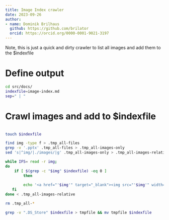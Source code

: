 ```yaml
---
title: Image Index crawler
date: 2023-09-26
author:
- name: Dominik Brilhaus
  github: https://github.com/brilator
  orcid: https://orcid.org/0000-0001-9021-3197
---
```


Note, this is just a quick and dirty crawler to list all images and add them to the $indexfile

# Define output

```bash
cd src/docs/
indexfile=image-index.md
sep=" | "
```

# Crawl images and add to $indexfile

```bash

touch $indexfile

find img -type f > .tmp_all-files
grep -v '.pptx' .tmp_all-files > .tmp_all-images-only
sed 's|^img/|./images/|g' .tmp_all-images-only > .tmp_all-images-relative

while IFS= read -r img; 
do
    if [ $(grep -c "$img" $indexfile) -eq 0 ]
        then
    
        echo '<a href="'$img'" target="_blank"><img src="'$img'" width="150px" alt="'$img'"/></a>'$sep'<a href="'$img'" target="_blank">https://nfdi4plants.org/nfdi4plants.knowledgebase/docs/'$img'</a>'$sep''$sep'' >> $indexfile
   fi
done < .tmp_all-images-relative

rm .tmp_all-*

grep -v ".DS_Store" $indexfile > tmpfile && mv tmpfile $indexfile

```
